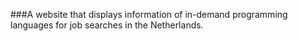###A website that displays information of in-demand programming languages for job searches in the Netherlands.

